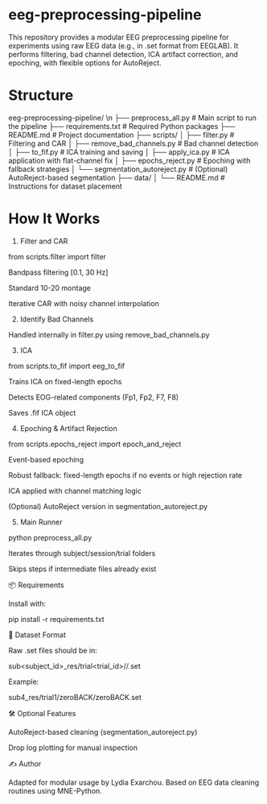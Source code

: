 # eeg-preprocessing-pipeline
This repository provides a modular EEG preprocessing pipeline for experiments using raw EEG data (e.g., in .set format from EEGLAB). It performs filtering, bad channel detection, ICA artifact correction, and epoching, with flexible options for AutoReject.

# Structure

eeg-preprocessing-pipeline/ \n
├── preprocess_all.py              # Main script to run the pipeline
├── requirements.txt               # Required Python packages
├── README.md                      # Project documentation
├── scripts/
│   ├── filter.py                  # Filtering and CAR
│   ├── remove_bad_channels.py     # Bad channel detection
│   ├── to_fif.py                  # ICA training and saving
│   ├── apply_ica.py               # ICA application with flat-channel fix
│   ├── epochs_reject.py           # Epoching with fallback strategies
│   └── segmentation_autoreject.py # (Optional) AutoReject-based segmentation
├── data/
│   └── README.md                  # Instructions for dataset placement

# How It Works

1. Filter and CAR

from scripts.filter import filter

Bandpass filtering [0.1, 30 Hz]

Standard 10-20 montage

Iterative CAR with noisy channel interpolation

2. Identify Bad Channels

Handled internally in filter.py using remove_bad_channels.py

3. ICA

from scripts.to_fif import eeg_to_fif

Trains ICA on fixed-length epochs

Detects EOG-related components (Fp1, Fp2, F7, F8)

Saves .fif ICA object

4. Epoching & Artifact Rejection

from scripts.epochs_reject import epoch_and_reject

Event-based epoching

Robust fallback: fixed-length epochs if no events or high rejection rate

ICA applied with channel matching logic

(Optional) AutoReject version in segmentation_autoreject.py

5. Main Runner

python preprocess_all.py

Iterates through subject/session/trial folders

Skips steps if intermediate files already exist

📦 Requirements

Install with:

pip install -r requirements.txt

🧪 Dataset Format

Raw .set files should be in:

sub<subject_id>_res/trial<trial_id>/<session>/<session>.set

Example:

sub4_res/trial1/zeroBACK/zeroBACK.set

🛠️ Optional Features

AutoReject-based cleaning (segmentation_autoreject.py)

Drop log plotting for manual inspection

✍️ Author

Adapted for modular usage by Lydia Exarchou. Based on EEG data cleaning routines using MNE-Python.
